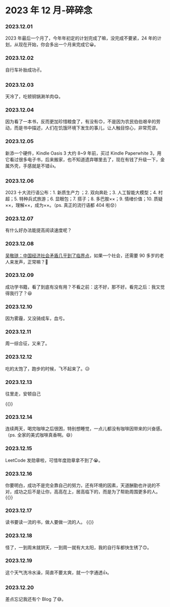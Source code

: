 # 2023 年 12 月-碎碎念


### 2023.12.01
2023 年最后一个月了，今年年初定的计划完成了嘛，没完成不要紧，24 年的计划，从现在开始，你会多出一个月来完成它😀。

### 2023.12.02
自行车补胎成功✌️。

### 2023.12.03
天冷了，吃顿铜锅涮羊肉😋。

### 2023.12.04
因为看了一本书，反而更加珍惜粮食了，有没有🙃，不是因为农民伯伯艰辛的劳动，而是书中描述，人们在饥饿环境下发生的事儿，让人触目惊心，非常荒谬。

### 2023.12.05
新添一个硬件，Kindle Oasis 3 大约 8~9 年前，买过 Kindle Paperwhite 3，用它看过很多电子书，后来搬家，也不知道遗弃哪里去了，现在有钱了升级一下，金属外壳，手感就是不错👍。

### 2023.12.06
2023 十大流行语公布：1. 新质生产力 ；2. 双向奔赴；3. 人工智能大模型；4. 村超；5. 特种兵式旅游；6. 显眼包；7. 搭子；8. 多巴胺××；9. 情绪价值；10. 质疑××，理解××，成为××。（ps. 真正的流行语都 404 啦😟）

### 2023.12.07
有什么好办法能提高阅读速度呢？

### 2023.12.08
[吴敬琏：中国经济社会矛盾几乎到了临界点](https://chinadigitaltimes.net/chinese/702954.html)，如果一个社会，还需要 90 多岁的老人来发声，正常嘛？🤔

### 2023.12.09
成功学书籍，看了到底有没有用？不看之前：这不好，那不好。看完之后：我又觉得我行了？😆

### 2023.12.10
因为雾霾，又没骑成车，血亏。

### 2023.12.11
周一综合征，又来了。

### 2023.12.12
吃的太饱了，跑步的时候，飞不起来了。😥

### 2023.12.13
往里走，安顿自己

{{<youtube Sf5chgy-EY8>}}

### 2023.12.14
连续两天，喝完咖啡之后很困，特别想睡觉，一点儿都没有咖啡因带来的兴奋感。（ps. 全家的美式咖啡真香啊。😄）

### 2023.12.15
LeetCode 发勋章啦，可惜年度勋章拿不到了😭。

### 2023.12.16
你要明白，成功不是完全靠自己的努力，还有环境的因素，天道酬勤也许说的不对，成功之后不是让你，高高在上，居高临下的，而是为了帮助周围更多的人。
{{<bilibili BV1T7411f7xu>}}

### 2023.12.17
读书要读一流的书，做人要做一流的人。
{{<bilibili BV1RN41197s9>}}

### 2023.12.18
怪了，一到周末就阴天，一到周一就有大太阳，我的自行车都快生锈了🙃。

### 2023.12.19
这个天气洗冷水澡，简直不要太爽，就一个字通透👍。

### 2023.12.20
差点忘记我还有个 Blog 了😅。

